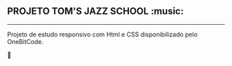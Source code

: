 ## PROJETO TOM'S JAZZ SCHOOL :music:
-------------------------------------
Projeto de estudo responsivo com Html e CSS disponibilizado pelo OneBitCode. 

:microphone:

